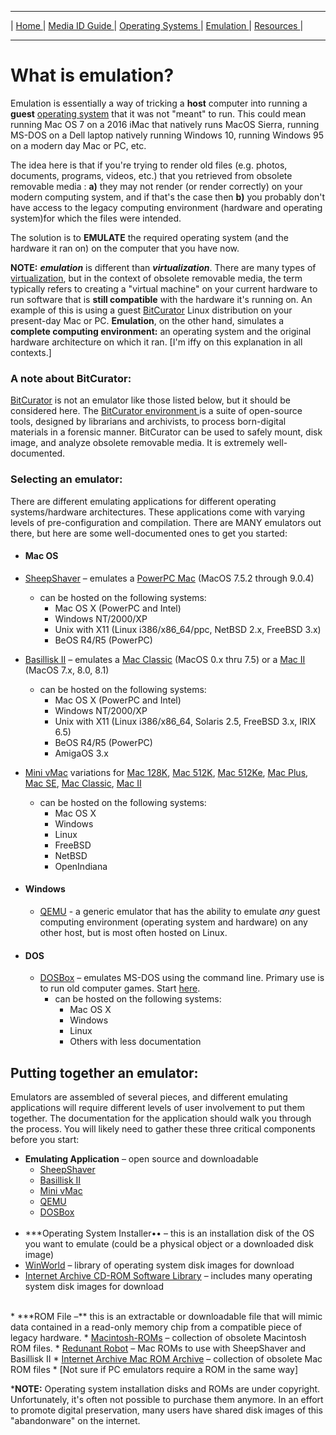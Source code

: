 <hr size="10">

| [ Home ](index.html) | [ Media ID Guide ](media_ID.html) | [ Operating Systems ](operating_systems.html) | [ Emulation ](emulators.html) | [ Resources ](resources.html) |
<hr size="10">

# What is emulation?
Emulation is essentially a way of tricking a **host** computer into running a **guest** [operating system](operating_systems.html) that it was not "meant" to run. This could mean running Mac OS 7 on a 2016 iMac that natively runs MacOS Sierra, running MS-DOS on a Dell laptop natively running Windows 10, running Windows 95 on a modern day Mac or PC, etc.

The idea here is that if you're trying to render old files (e.g. photos, documents, programs, videos, etc.) that you retrieved from obsolete removable media : **a)** they may not render (or render correctly) on your modern computing system, and if that's the case then
**b)** you probably don't have access to the legacy computing environment (hardware and operating system)for which the files were intended.

The solution is to **EMULATE** the required operating system (and the hardware it ran on) on the computer that you have now.

**NOTE:** _**emulation**_ is different than _**virtualization**_. There are many types of <a href="https://en.wikipedia.org/wiki/Virtualization" target="_blank">virtualization</a>, but in the context of obsolete removable media, the term typically refers to creating a "virtual machine" on your current hardware to run software that is **still compatible** with the hardware it's running on. An example of this is using a guest <a href="https://bitcurator.net/BitCurator" target="_blank">BitCurator</a> Linux distribution on your present-day Mac or PC. **Emulation**, on the other hand, simulates a **complete computing environment:** an operating system and the original hardware architecture on which it ran. [I'm iffy on this explanation in all contexts.]

###  A note about BitCurator:
<a href="https://bitcurator.net/BitCurator" target="_blank">BitCurator</a> is not an emulator like those listed below, but it should be considered here. The <a href="https://confluence.educopia.org/display/BC/BitCurator+Environment" target="_blank">BitCurator environment </a> is a suite of open-source tools, designed by librarians and archivists, to process born-digital materials in a forensic manner. BitCurator can be used to safely mount, disk image, and analyze obsolete removable media. It is extremely well-documented.



### Selecting an emulator:
There are different emulating applications for different operating systems/hardware architectures. These applications come with varying levels of pre-configuration and compilation. There are MANY emulators out there, but here are some well-documented ones to get you started:


* #### Mac OS
 * <a href="http://sheepshaver.cebix.net/" target="_blank">SheepShaver</a> – emulates a <a href="https://en.wikipedia.org/wiki/Power_Macintosh" target="_blank">PowerPC Mac</a> (MacOS 7.5.2 through 9.0.4)
   * can be hosted on the following systems:
     * Mac OS X (PowerPC and Intel)
     * Windows NT/2000/XP
     * Unix with X11 (Linux i386/x86_64/ppc, NetBSD 2.x, FreeBSD 3.x)
     * BeOS R4/R5 (PowerPC)
 * <a href="https://basilisk.cebix.net/" target="_blank">Basillisk II</a> – emulates a <a href="https://en.wikipedia.org/wiki/Macintosh_Classic" target="_blank">Mac Classic</a> (MacOS 0.x thru 7.5) or a <a href="https://en.wikipedia.org/wiki/Macintosh_II_family" target="_blank">Mac II</a> (MacOS 7.x, 8.0, 8.1)
   * can be hosted on the following systems:
     * Mac OS X (PowerPC and Intel)
     * Windows NT/2000/XP
     * Unix with X11 (Linux i386/x86_64, Solaris 2.5, FreeBSD 3.x, IRIX 6.5)
     * BeOS R4/R5 (PowerPC)
     * AmigaOS 3.x
 * <a href="http://www.gryphel.com/c/minivmac/index.html" target ="_blank">Mini vMac</a> variations for
<a href="https://en.wikipedia.org/wiki/Macintosh_128K" target = _blank> Mac 128K</a>,
<a href="https://en.wikipedia.org/wiki/Macintosh_512K" target = _blank> Mac 512K</a>,
<a href="https://en.wikipedia.org/wiki/Macintosh_512Ke" target = _blank> Mac 512Ke</a>,
<a href="https://en.wikipedia.org/wiki/Macintosh_Plus" target = _blank> Mac Plus</a>,
<a href="https://en.wikipedia.org/wiki/Macintosh_SE" target="_blank">Mac SE</a>,
<a href="https://en.wikipedia.org/wiki/Macintosh_Classic" target="_blank">Mac Classic</a>,
<a href="https://en.wikipedia.org/wiki/Macintosh_II_family" target="_blank">Mac II</a>
   * can be hosted on the following systems:
     * Mac OS X
     * Windows
     * Linux
     * FreeBSD
     * NetBSD
     * OpenIndiana
* #### Windows
  * <a href="https://www.qemu.org/" target="_blank">QEMU</a> - a generic emulator that has the ability to emulate _any_ guest computing environment (operating system and hardware) on any other host, but is most often hosted on Linux.

* #### DOS
  * <a href="https://sourceforge.net/projects/dosbox/" target ="_blank">DOSBox</a> – emulates MS-DOS using the command line. Primary use is to run old computer games. Start <a href="https://www.dosbox.com/wiki/Basic_Setup_and_Installation_of_DosBox" target ="_blank">here</a>.
    * can be hosted on the following systems:
      * Mac OS X
      * Windows
      * Linux
      * Others with less documentation

## Putting together an emulator:
Emulators are assembled  of several pieces, and different emulating applications will require different levels of user involvement to put them together. The documentation for the application should walk you through the process. You will likely need to gather these three critical components before you start:
* **Emulating Application** – open source and downloadable
  * <a href="http://sheepshaver.cebix.net/#download" target="_blank">SheepShaver</a>
  * <a href="https://basilisk.cebix.net/#download" target="_blank">Basillisk II</a>
  * <a href="http://www.gryphel.com/c/minivmac/dnld_std.html" target ="_blank">Mini vMac</a>
  * <a href="https://www.qemu.org/download/" target="_blank">QEMU</a>
  * <a href="https://sourceforge.net/projects/dosbox/" target ="_blank">DOSBox</a>  
  <br>
* ***Operating System Installer•• – this is an installation disk of the OS  you want to emulate (could be a physical object or a downloaded disk image)
 * <a href="https://winworldpc.com/library/operating-systemsWinWorld" target="_blank">WinWorld</a> – library of operating system disk images for download
  * <a href="https://archive.org/details/cdromsoftware" target="_blank">Internet Archive CD-ROM Software Library</a> – includes many operating system disk images for download  
<br>
* ***ROM File –**  this is an extractable or downloadable file that will mimic data contained in a read-only memory chip from a compatible piece of legacy hardware.
  * <a href="https://github.com/macmade/Macintosh-ROMs" target="_blank">Macintosh-ROMs</a> – collection of obsolete Macintosh ROM files.
  *   <a href="hhttp://www.redundantrobot.com/sheepshaver.html" target="_blank">Redunant Robot</a> – Mac ROMs to use with SheepShaver and Basillisk II
  * <a href="https://archive.org/details/mac_rom_archive_-_as_of_8-19-2011" target="_blank">Internet Archive Mac ROM Archive</a> – collection of obsolete Mac ROM files
  * [Not sure if PC emulators require a ROM in the same way]

***NOTE:** Operating system installation disks and ROMs are under copyright. Unfortunately, it's often not possible to purchase them anymore. In an effort to promote digital preservation, many users have shared disk images of this "abandonware" on the internet.
